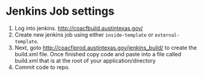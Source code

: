 # Jenkins Job settings

1. Log into jenkins. http://coacfbuild.austintexas.gov/
2. Create new jenkins job using either `inside-template` or `external-template`.
3. Next, goto http://coacfiprod.austintexas.gov/jenkins_build/ to create the build.xml file. Once finished copy code and paste into a file called build.xml that is at the root of your application/directory
4. Commit code to repo.
